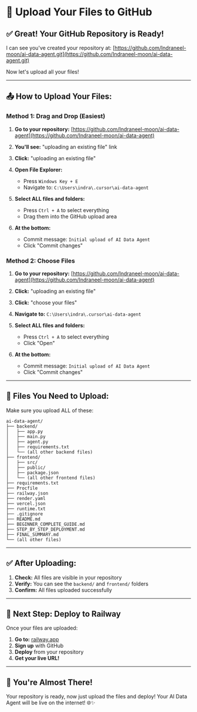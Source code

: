 # 🚀 Upload Your Files to GitHub

## ✅ **Great! Your GitHub Repository is Ready!**

I can see you've created your repository at: [https://github.com/Indraneel-moon/ai-data-agent.git](https://github.com/Indraneel-moon/ai-data-agent.git)

Now let's upload all your files!

---

## 📤 **How to Upload Your Files:**

### **Method 1: Drag and Drop (Easiest)**

1. **Go to your repository:** [https://github.com/Indraneel-moon/ai-data-agent](https://github.com/Indraneel-moon/ai-data-agent)

2. **You'll see:** "uploading an existing file" link

3. **Click:** "uploading an existing file"

4. **Open File Explorer:**
   - Press `Windows Key + E`
   - Navigate to: `C:\Users\indra\.cursor\ai-data-agent`

5. **Select ALL files and folders:**
   - Press `Ctrl + A` to select everything
   - Drag them into the GitHub upload area

6. **At the bottom:**
   - Commit message: `Initial upload of AI Data Agent`
   - Click "Commit changes"

### **Method 2: Choose Files**

1. **Go to your repository:** [https://github.com/Indraneel-moon/ai-data-agent](https://github.com/Indraneel-moon/ai-data-agent)

2. **Click:** "uploading an existing file"

3. **Click:** "choose your files"

4. **Navigate to:** `C:\Users\indra\.cursor\ai-data-agent`

5. **Select ALL files and folders:**
   - Press `Ctrl + A` to select everything
   - Click "Open"

6. **At the bottom:**
   - Commit message: `Initial upload of AI Data Agent`
   - Click "Commit changes"

---

## 📁 **Files You Need to Upload:**

Make sure you upload ALL of these:

```
ai-data-agent/
├── backend/
│   ├── app.py
│   ├── main.py
│   ├── agent.py
│   ├── requirements.txt
│   └── (all other backend files)
├── frontend/
│   ├── src/
│   ├── public/
│   ├── package.json
│   └── (all other frontend files)
├── requirements.txt
├── Procfile
├── railway.json
├── render.yaml
├── vercel.json
├── runtime.txt
├── .gitignore
├── README.md
├── BEGINNER_COMPLETE_GUIDE.md
├── STEP_BY_STEP_DEPLOYMENT.md
├── FINAL_SUMMARY.md
└── (all other files)
```

---

## ✅ **After Uploading:**

1. **Check:** All files are visible in your repository
2. **Verify:** You can see the `backend/` and `frontend/` folders
3. **Confirm:** All files uploaded successfully

---

## 🚀 **Next Step: Deploy to Railway**

Once your files are uploaded:

1. **Go to:** [railway.app](https://railway.app)
2. **Sign up** with GitHub
3. **Deploy** from your repository
4. **Get your live URL!**

---

## 🎉 **You're Almost There!**

Your repository is ready, now just upload the files and deploy! Your AI Data Agent will be live on the internet! 🌐✨

